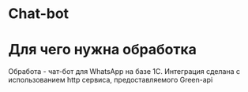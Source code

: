 # Chat-bot
# Для чего нужна обработка
Обработа - чат-бот для WhatsApp на базе 1С. Интеграция сделана с использованием http сервиса, предоставляемого Green-api
